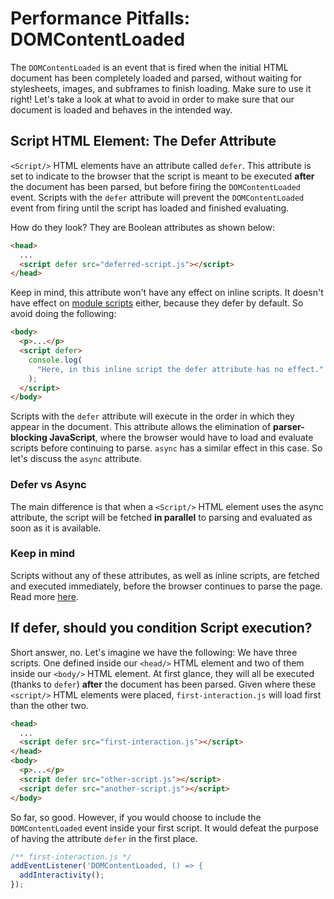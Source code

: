 # Performance Pitfalls: DOMContentLoaded

The `DOMContentLoaded` is an event that is fired when the initial HTML document has been completely loaded and parsed, without waiting for stylesheets, images, and subframes to finish loading. Make sure to use it right! Let's take a look at what to avoid in order to make sure that our document is loaded and behaves in the intended way.

## Script HTML Element: The Defer Attribute

`<Script/>` HTML elements have an attribute called `defer`. This attribute is set to indicate to the browser that the script is meant to be executed **after** the document has been parsed, but before firing the `DOMContentLoaded` event. Scripts with the `defer` attribute will prevent the `DOMContentLoaded` event from firing until the script has loaded and finished evaluating.

How do they look? They are Boolean attributes as shown below:

```html
<head>
  ...
  <script defer src="deferred-script.js"></script>
</head>
```

Keep in mind, this attribute won't have any effect on inline scripts. It doesn't have effect on [module scripts](https://developer.mozilla.org/en-US/docs/Web/JavaScript/Guide/Modules) either, because they defer by default. So avoid doing the following:

```html
<body>
  <p>...</p>
  <script defer>
    console.log(
      "Here, in this inline script the defer attribute has no effect."
    );
  </script>
</body>
```

Scripts with the `defer` attribute will execute in the order in which they appear in the document. This attribute allows the elimination of **parser-blocking JavaScript**, where the browser would have to load and evaluate scripts before continuing to parse. `async` has a similar effect in this case. So let's discuss the `async` attribute.

### Defer vs Async

The main difference is that when a `<Script/>` HTML element uses the async attribute, the script will be fetched **in parallel** to parsing and evaluated as soon as it is available.

### Keep in mind

Scripts without any of these attributes, as well as inline scripts, are fetched and executed immediately, before the browser continues to parse the page. Read more [here](https://developer.mozilla.org/en-US/docs/Web/HTML/Element/script#attr-defer).

## If defer, should you condition Script execution?

Short answer, no. Let's imagine we have the following: We have three scripts. One defined inside our `<head/>` HTML element and two of them inside our `<body/>` HTML element. At first glance, they will all be executed (thanks to `defer`) **after** the document has been parsed. Given where these `<script/>` HTML elements were placed, `first-interaction.js` will load first than the other two.

```html
<head>
  ...
  <script defer src="first-interaction.js"></script>
</head>
<body>
  <p>...</p>
  <script defer src="other-script.js"></script>
  <script defer src="another-script.js"></script>
</body>
```

So far, so good. However, if you would choose to include the `DOMContentLoaded` event inside your first script. It would defeat the purpose of having the attribute `defer` in the first place.

```javascript
/** first-interaction.js */
addEventListener('DOMContentLoaded, () => {
  addInteractivity();
});
```
